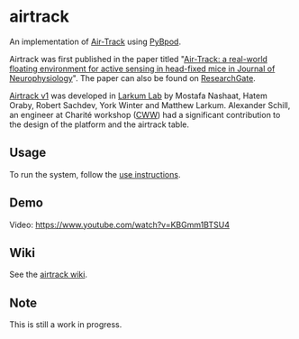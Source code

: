 # airtrack

An implementation of [Air-Track](http://www.neuro-airtrack.com/) using [PyBpod](https://github.com/ckarageorgkaneen/pybpod-api/).

Airtrack was first published in the paper titled "[Air-Track: a real-world floating environment for active sensing in head-fixed mice in Journal of Neurophysiology](http://jn.physiology.org/content/116/4/1542)". The paper can also be found on [ResearchGate](https://www.researchgate.net/publication/305343221_Air-Track_A_real-world_floating_environment_for_active_sensing_in_head-fixed_mice).

[Airtrack v1](https://github.com/ckarageorgkaneen/airtrack-v1) was developed in [Larkum Lab](https://www.projekte.hu-berlin.de/en/larkum/neurocure) by Mostafa Nashaat, Hatem Oraby, Robert Sachdev, York Winter and Matthew Larkum. Alexander Schill, an engineer at Charité workshop ([CWW](https://cww.charite.de/)) had a significant contribution to the design of the platform and the airtrack table.

## Usage
To run the system, follow the [use instructions](https://github.com/ckarageorgkaneen/airtrack/wiki/Use).

## Demo
Video: https://www.youtube.com/watch?v=KBGmm1BTSU4

## Wiki
See the [airtrack wiki](https://github.com/ckarageorgkaneen/airtrack/wiki).

## Note
This is still a work in progress.
